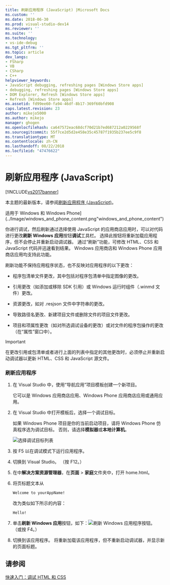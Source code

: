 ```yaml
---
title: 刷新应用程序 (JavaScript) |Microsoft Docs
ms.custom: ''
ms.date: 2018-06-30
ms.prod: visual-studio-dev14
ms.reviewer: ''
ms.suite: ''
ms.technology:
- vs-ide-debug
ms.tgt_pltfrm: ''
ms.topic: article
dev_langs:
- FSharp
- VB
- CSharp
- C++
helpviewer_keywords:
- JavaScript debugging, refreshing pages [Windows Store apps]
- debugging, refreshing pages [Windows Store apps]
- DOM Explorer, Refresh [Windows Store apps]
- Refresh [Windows Store apps]
ms.assetid: fd99ee60-fa94-46df-8b17-369f60bfd908
caps.latest.revision: 23
author: mikejo5000
ms.author: mikejo
manager: ghogen
ms.openlocfilehash: ca647572eac68dcf70d21b7ed687212a0229568f
ms.sourcegitcommit: 55f7ce2d5d2e458e35c45787f1935b237ee5c9f8
ms.translationtype: MT
ms.contentlocale: zh-CN
ms.lasthandoff: 08/22/2018
ms.locfileid: "47476622"
---
```

# <a name="refresh-an-app-javascript"></a>刷新应用程序 (JavaScript)
[!INCLUDE[vs2017banner](../includes/vs2017banner.md)]

本主题的最新版本，请参阅[刷新应用程序 (JavaScript)](https://docs.microsoft.com/visualstudio/debugger/refresh-an-app-javascript)。  
  
适用于 Windows 和 Windows Phone] (../Image/windows_and_phone_content.png"windows_and_phone_content")  
  
 你进行调试，然后刷新通过选择使用 JavaScript 的应用商店应用时，可以对代码进行更改**刷新 Windows 应用**按钮**调试**工具栏。 选择此按钮将重新加载应用程序，但不会停止并重新启动调试器。 通过“刷新”功能，可修改 HTML、CSS 和 JavaScript 代码并迅速看到结果。 Windows 应用商店和 Windows Phone 应用商店应用均支持此功能。  
  
 刷新功能不保持应用程序状态，也不反映对应用程序的以下更改：  
  
-   程序包清单文件更改，其中包括对程序包清单中指定图像的更改。  
  
-   引用更改（如添加或移除 SDK 引用）或 Windows 运行时组件（.winmd 文件）更改。  
  
-   资源更改，如对 .resjson 文件中字符串的更改。  
  
-   导致路径名更改、新建项目文件或删除文件的项目文件更改。  
  
-   项目和项属性更改（如对所选调试设备的更改）或对文件的程序包操作的更改（在“属性”窗口中）。  
  
> [!IMPORTANT]
>  在更改引用或包清单或者进行上面的列表中指定的其他更改时，必须停止并重新启动调试器以更新 HTML、CSS 和 JavaScript 源文件。  
  
### <a name="to-refresh-an-app"></a>刷新应用程序  
  
1.  在 Visual Studio 中，使用“导航应用”项目模板创建一个新项目。  
  
     它可以是 Windows 应用商店应用、Windows Phone 应用商店应用或通用应用。  
  
2.  在 Visual Studio 中打开模板后，选择一个调试目标。  
  
     如果 Windows Phone 项目是你的当前启动项目，请将 Windows Phone 仿真程序选为调试目标。 否则，请选择**模拟器**或**本地计算机**。  
  
     ![选择调试目标列表](../debugger/media/js-select-target.png "JS_Select_Target")  
  
3.  按 F5 以在调试模式下运行应用程序。  
  
4.  切换到 Visual Studio。 （按 F12。）  
  
5.  在中**解决方案资源管理器**，在**页面** > **家庭**文件夹中，打开 home.html。  
  
6.  将页标题文本从  
  
    ```html  
    Welcome to yourAppName!  
    ```  
  
     改为类似如下所示的内容：  
  
    ```html  
    Hello!  
    ```  
  
7.  单击**刷新 Windows 应用**按钮，如下：![刷新 Windows 应用程序按钮](../debugger/media/js-refresh.png "JS_Refresh")。 （或按 F4。）  
  
8.  切换到该应用程序。 将重新加载该应用程序，但不重新启动调试器，并显示新的页面标题。  
  
## <a name="see-also"></a>请参阅  
 [快速入门：调试 HTML 和 CSS](../debugger/quickstart-debug-html-and-css.md)




